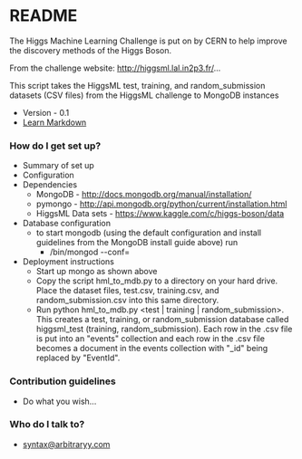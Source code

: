 # README #

The Higgs Machine Learning Challenge is put on by CERN to help improve the discovery methods of the Higgs Boson. 

From the challenge website: http://higgsml.lal.in2p3.fr/...

This script takes the HiggsML test, training, and random_submission datasets (CSV files) from the HiggsML challenge to MongoDB instances
* Version - 0.1
* [Learn Markdown](https://bitbucket.org/tutorials/markdowndemo)

### How do I get set up? ###

* Summary of set up
* Configuration
* Dependencies
    * MongoDB - http://docs.mongodb.org/manual/installation/
    * pymongo - http://api.mongodb.org/python/current/installation.html
    * HiggsML Data sets - https://www.kaggle.com/c/higgs-boson/data
* Database configuration
    * to start mongodb (using the default configuration and install guidelines from the MongoDB install guide above) run 
        * <path to mongo>/bin/mongod --conf=<path to mongod.conf>
* Deployment instructions
    * Start up mongo as shown above
    * Copy the script hml_to_mdb.py to a directory on your hard drive.  Place the dataset files, test.csv, training.csv, and random_submission.csv into this same directory.  
    * Run python hml_to_mdb.py <test | training | random_submission>.  This creates a test, training, or random_submission database called higgsml_test (training, random_submission).  Each row in the .csv file is put into an "events" collection and each row in the .csv file becomes a document in the events collection with "_id" being replaced by "EventId".

### Contribution guidelines ###

* Do what you wish...

### Who do I talk to? ###

* syntax@arbitraryy.com